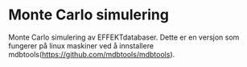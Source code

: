 # Monte Carlo simulering
Monte Carlo simulering av EFFEKTdatabaser. Dette er en versjon som fungerer på linux maskiner ved å innstallere mdbtools(https://github.com/mdbtools/mdbtools).